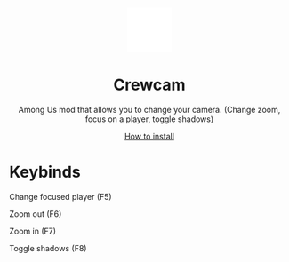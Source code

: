 <br />
<p align="center">
  <a href="https://github.com/Lunar-Mods/Crewcam/">
    <img src="crewcam.png" alt="Logo" width="80" height="80">
  </a>
        <h1 align="Center">Crewcam</h3>
        <p align="Center">Among Us mod that allows you to change your camera. (Change zoom, focus on a player, toggle shadows)</p> 
        <a href="https://github.com/Lunar-Mods/Installing-a-mod">
        <p align="Center">How to install</p> 
        </a>
        <h1 align="Left">Keybinds</h3>
        <p align="Left">Change focused player (F5)</p> 
        <p align="Left">Zoom out (F6)</p> 
        <p align="Left">Zoom in (F7)</p> 
        <p align="Left">Toggle shadows (F8)</p> 
</p>
